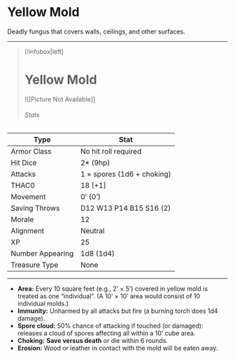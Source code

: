 # Yellow Mold

Deadly fungus that covers walls, ceilings, and other surfaces.

------
> [!infobox|left] 
>  # Yellow Mold 
>  ![[Picture Not Available]] 
>  ###### Stats 
| Type                    | Stat        |
| ---------------- | ------------------------------ | 
| Armor Class     | No hit roll required       |
| Hit Dice         | 2* (9hp)                   |
| Attacks          | 1 × spores (1d6 + choking) |
| THAC0            | 18 [+1]                    |
| Movement         | 0’ (0’)                    |
| Saving Throws    | D12 W13 P14 B15 S16 (2)    |
| Morale           | 12                         |
| Alignment        | Neutral                    |
| XP               | 25                         |
| Number Appearing | 1d8 (1d4)                  |
| Treasure Type    | None                       |

------

- **Area:** Every 10 square feet (e.g., 2’ × 5’) covered in yellow mold is treated as one “individual”. (A 10’ × 10’ area would consist of 10 individual molds.)
- **Immunity:** Unharmed by all attacks but fire (a burning torch does 1d4 damage).
- **Spore cloud:** 50% chance of attacking if touched (or damaged): releases a cloud of spores affecting all within a 10’ cube area.
- **Choking:** **Save versus death** or die within 6 rounds.
- **Erosion:** Wood or leather in contact with the mold will be eaten away.